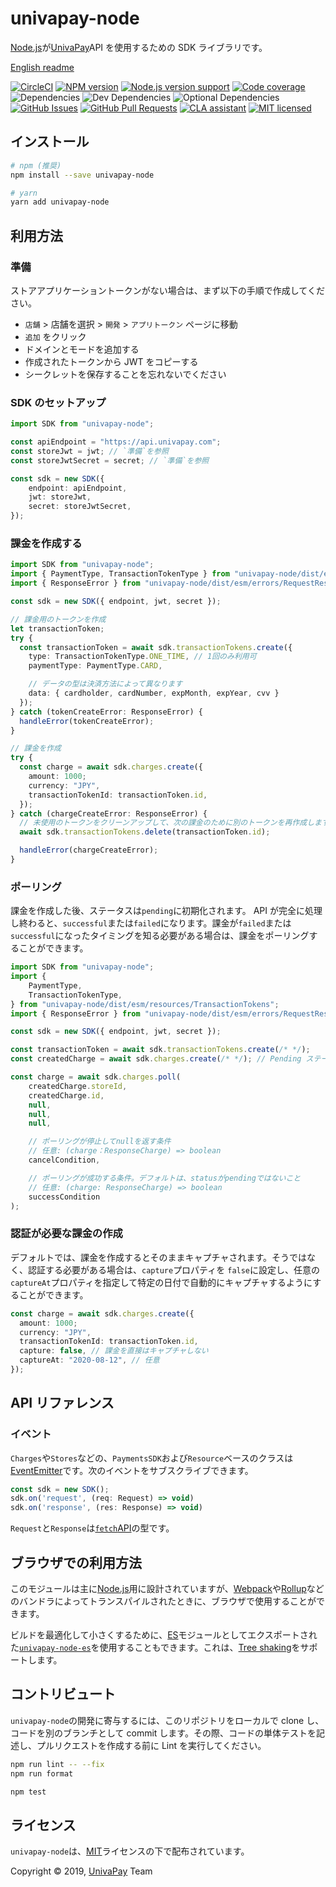 [node]: https://nodejs.org/
[npm]: https://www.npmjs.com/
[yarn]: https://yarnpkg.com/
[webpack]: https://webpack.js.org/
[rollup]: https://rollupjs.org/
[circle-ci-url]: https://circleci.com/gh/univapay/univapay-node/tree/master
[univapay-url]: https://univapay.com/
[npm-url]: https://www.npmjs.com/package/univapay-node
[github-url]: https://github.com/univapay/univapay-node/
[github-issues-url]: https://github.com/univapay/univapay-node/issues
[github-pr-url]: https://github.com/univapay/univapay-node/pulls
[coveralls-url]: https://coveralls.io/github/univapay/univapay-node?branch=master
[license-url]: https://github.com/univapay/univapay-node/blob/master/LICENSE
[cla-url]: https://cla-assistant.io/univapay/univapay-node
[es-module-url]: https://npmjs.com/package/univapay-node-es
[es-url]: http://www.ecma-international.org/ecma-262/6.0/
[tree-url]: https://developer.mozilla.org/en-US/docs/Glossary/Tree_shaking
[shield-circle-ci]: https://circleci.com/gh/univapay/univapay-node/tree/master.svg?style=svg
[shield-node]: https://img.shields.io/node/v/univapay-node.svg
[shield-npm]: https://img.shields.io/npm/v/univapay-node.svg
[shield-downloads]: https://img.shields.io/npm/dm/univapay-node.svg
[shield-license]: https://img.shields.io/npm/l/univapay-node.svg
[shield-dependencies]: https://img.shields.io/david/univapay/univapay-node.svg
[shield-devdependencies]: https://img.shields.io/david/dev/univapay/univapay-node.svg
[shield-optionaldependencies]: https://img.shields.io/david/optional/univapay/univapay-node.svg
[shield-coverage]: https://coveralls.io/repos/github/univapay/univapay-node/badge.svg?branch=master
[shield-issues]: https://img.shields.io/github/issues/univapay/univapay-node.svg
[shield-pullrequests]: https://img.shields.io/github/issues-pr/univapay/univapay-node.svg
[shield-cla]: https://cla-assistant.io/readme/badge/univapay/univapay-node

# univapay-node

[Node.js][node]が[UnivaPay][univapay-url]API を使用するための SDK ライブラリです。

[English readme](README.en.md)

[![CircleCI][shield-circle-ci]][circle-ci-url]
[![NPM version][shield-npm]][npm-url]
[![Node.js version support][shield-node]][node]
[![Code coverage][shield-coverage]][coveralls-url]
![Dependencies][shield-dependencies]
![Dev Dependencies][shield-devdependencies]
![Optional Dependencies][shield-optionaldependencies]
[![GitHub Issues][shield-issues]][github-issues-url]
[![GitHub Pull Requests][shield-pullrequests]][github-pr-url]
[![CLA assistant][shield-cla]][cla-url]
[![MIT licensed][shield-license]][license-url]

## インストール

```bash
# npm (推奨)
npm install --save univapay-node

# yarn
yarn add univapay-node
```

## 利用方法

### 準備

ストアアプリケーショントークンがない場合は、まず以下の手順で作成してください。

-   `店舗` > 店舗を選択 > `開発` > `アプリトークン` ページに移動
-   `追加` をクリック
-   ドメインとモードを追加する
-   作成されたトークンから JWT をコピーする
-   シークレットを保存することを忘れないでください

### SDK のセットアップ

```typescript
import SDK from "univapay-node";

const apiEndpoint = "https://api.univapay.com";
const storeJwt = jwt; // `準備`を参照
const storeJwtSecret = secret; // `準備`を参照

const sdk = new SDK({
    endpoint: apiEndpoint,
    jwt: storeJwt,
    secret: storeJwtSecret,
});
```

### 課金を作成する

```typescript
import SDK from "univapay-node";
import { PaymentType, TransactionTokenType } from "univapay-node/dist/esm/resources/TransactionTokens";
import { ResponseError } from "univapay-node/dist/esm/errors/RequestResponseError";

const sdk = new SDK({ endpoint, jwt, secret });

// 課金用のトークンを作成
let transactionToken;
try {
  const transactionToken = await sdk.transactionTokens.create({
    type: TransactionTokenType.ONE_TIME, // 1回のみ利用可
    paymentType: PaymentType.CARD,

    // データの型は決済方法によって異なります
    data: { cardholder, cardNumber, expMonth, expYear, cvv }
  });
} catch (tokenCreateError: ResponseError) {
  handleError(tokenCreateError);
}

// 課金を作成
try {
  const charge = await sdk.charges.create({
    amount: 1000;
    currency: "JPY",
    transactionTokenId: transactionToken.id,
  });
} catch (chargeCreateError: ResponseError) {
  // 未使用のトークンをクリーンアップして、次の課金のために別のトークンを再作成します
  await sdk.transactionTokens.delete(transactionToken.id);

  handleError(chargeCreateError);
}
```

### ポーリング

課金を作成した後、ステータスは`pending`に初期化されます。 API が完全に処理し終わると、`successful`または`failed`になります。課金が`failed`または`successful`になったタイミングを知る必要がある場合は、課金をポーリングすることができます。

```typescript
import SDK from "univapay-node";
import {
    PaymentType,
    TransactionTokenType,
} from "univapay-node/dist/esm/resources/TransactionTokens";
import { ResponseError } from "univapay-node/dist/esm/errors/RequestResponseError";

const sdk = new SDK({ endpoint, jwt, secret });

const transactionToken = await sdk.transactionTokens.create(/* */);
const createdCharge = await sdk.charges.create(/* */); // Pending ステータス

const charge = await sdk.charges.poll(
    createdCharge.storeId,
    createdCharge.id,
    null,
    null,
    null,

    // ポーリングが停止してnullを返す条件
    // 任意: (charge：ResponseCharge) => boolean
    cancelCondition,

    // ポーリングが成功する条件。デフォルトは、statusがpendingではないこと
    // 任意: (charge: ResponseCharge) => boolean
    successCondition
);
```

### 認証が必要な課金の作成

デフォルトでは、課金を作成するとそのままキャプチャされます。そうではなく、認証する必要がある場合は、`capture`プロパティを `false`に設定し、任意の`captureAt`プロパティを指定して特定の日付で自動的にキャプチャするようにすることができます。

```typescript
const charge = await sdk.charges.create({
  amount: 1000;
  currency: "JPY",
  transactionTokenId: transactionToken.id,
  capture: false, // 課金を直接はキャプチャしない
  captureAt: "2020-08-12", // 任意
});
```

## API リファレンス

### イベント

`Charges`や`Stores`などの、`PaymentsSDK`および`Resource`ベースのクラスは[EventEmitter](https://nodejs.org/api/events.html)です。次のイベントをサブスクライブできます。

```javascript
const sdk = new SDK();
sdk.on('request', (req: Request) => void)
sdk.on('response', (res: Response) => void)
```

`Request`と`Response`は[`fetch`API](https://developer.mozilla.org/ja/docs/Web/API/Fetch_API)の型です。

## ブラウザでの利用方法

このモジュールは主に[Node.js][node]用に設計されていますが、[Webpack][webpack]や[Rollup][rollup]などのバンドラによってトランスパイルされたときに、ブラウザで使用することができます。

ビルドを最適化して小さくするために、[ES][es-url]モジュールとしてエクスポートされた[`univapay-node-es`][es-module-url]を使用することもできます。これは、[Tree shaking][tree-url]をサポートします。

## コントリビュート

`univapay-node`の開発に寄与するには、このリポジトリをローカルで clone し、コードを別のブランチとして commit します。その際、コードの単体テストを記述し、プルリクエストを作成する前に Lint を実行してください。

```bash
npm run lint -- --fix
npm run format

npm test
```

## ライセンス

`univapay-node`は、[MIT][license-url]ライセンスの下で配布されています。

Copyright &copy; 2019, [UnivaPay][univapay-url] Team
